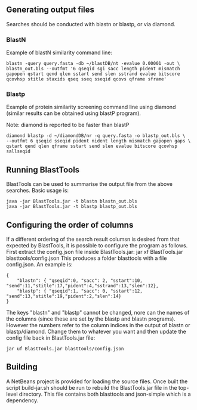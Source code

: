 ## Generating output files
Searches should be conducted with blastn or blastp, or via diamond.

### BlastN
Example of blastN similarity command line:

    blastn -query query.fasta -db ~/blastDB/nt -evalue 0.00001 -out \
    blastn_out.bls --outfmt '6 qseqid sgi sacc length pident mismatch gapopen qstart qend qlen sstart send slen sstrand evalue bitscore qcovhsp stitle staxids qseq sseq sseqid qcovs qframe sframe'

### Blastp
Example of protein similarity screening command line using diamond 
(similar results can be obtained using blastP program).

Note: diamond is reported to be faster than blastP

    diamond blastp -d ~/diamondDB/nr -q query.fasta -o blastp_out.bls \
    --outfmt 6 qseqid sseqid pident nident length mismatch gapopen gaps \
    qstart qend qlen qframe sstart send slen evalue bitscore qcovhsp sallseqid

## Running BlastTools
BlastTools can be used to summarise the output file from the above searches. 
Basic usage is:

    java -jar BlastTools.jar -t blastn blastn_out.bls
    java -jar BlastTools.jar -t blastp blastp_out.bls

## Configuring the order of columns
If a different ordering of the search result columsn is desired from that expected by BlastTools, it is possible to configure the program as follows. First extract the config.json file inside BlastTools.jar:
    jar xf BlastTools.jar blasttools/config.json
This produces a folder blasttools with a file config.json. An example is:

    {
        "blastn": { "qseqid":0, "sacc": 2, "sstart":10, "send":11,"stitle":17,"pident":4,"sstrand":13,"slen":12},
        "blastp": { "qseqid":1, "sacc": 0, "sstart":12, "send":13,"stitle":19,"pident":2,"slen":14}
    }

The keys "blastn" and "blastp" cannot be changed, nore can the names of the 
columns (since these are set by the blastp and blastn programs). However the 
numbers refer to the column indices in the output of blastn or blastp/diamond. 
Change them to whatever you want and then update the config file back in 
BlastTools.jar file:

    jar uf BlastTools.jar blasttools/config.json

## Building
A NetBeans project is provided for loading the source files. Once built the 
script build-jar.sh should be run to rebuild the BlastTools.jar file in the 
top-level directory. This file contains both blasttools and json-simple which is 
a dependency.
